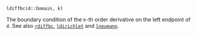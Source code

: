 ```
ldiffbc(d::Domain, k)
```

The boundary condition of the `k`-th order derivative on the left endpoint of `d`. See also [`rdiffbc`](@ref), [`ldirichlet`](@ref) and [`lneumann`](@ref).
